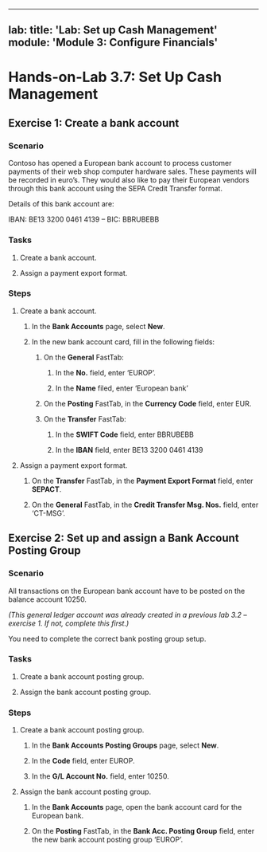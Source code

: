 
---
lab:
    title: 'Lab: Set up Cash Management'
    module: 'Module 3: Configure Financials'
---

Hands-on-Lab 3.7: Set Up Cash Management
========================================

Exercise 1: Create a bank account
---------------------------------

### Scenario

Contoso has opened a European bank account to process customer payments of their
web shop computer hardware sales. These payments will be recorded in euro’s.
They would also like to pay their European vendors through this bank account
using the SEPA Credit Transfer format.

Details of this bank account are:

IBAN: BE13 3200 0461 4139 – BIC: BBRUBEBB

### **Tasks**

1.  Create a bank account.

2.  Assign a payment export format.

### Steps

1.  Create a bank account.

    1.  In the **Bank Accounts** page, select **New**.

    2.  In the new bank account card, fill in the following fields:

        1.  On the **General** FastTab:

            1.  In the **No.** field, enter ‘EUROP’.

            2.  In the **Name** filed, enter ‘European bank’

        2.  On the **Posting** FastTab, in the **Currency Code** field, enter
            EUR.

        3.  On the **Transfer** FastTab:

            1.  In the **SWIFT Code** field, enter BBRUBEBB

            2.  In the **IBAN** field, enter BE13 3200 0461 4139

2.  Assign a payment export format.

    1.  On the **Transfer** FastTab, in the **Payment Export Format** field,
        enter **SEPACT**.

    2.  On the **General** FastTab, in the **Credit Transfer Msg. Nos.** field,
        enter ‘CT-MSG’.

Exercise 2: Set up and assign a Bank Account Posting Group
----------------------------------------------------------

### Scenario

All transactions on the European bank account have to be posted on the balance
account 10250.

*(This general ledger account was already created in a previous lab 3.2 –
exercise 1. If not, complete this first.)*

You need to complete the correct bank posting group setup.

### Tasks

1.  Create a bank account posting group.

2.  Assign the bank account posting group.

### Steps

1.  Create a bank account posting group.

    1.  In the **Bank Accounts Posting Groups** page, select **New**.

    2.  In the **Code** field, enter EUROP.

    3.  In the **G/L Account No.** field, enter 10250.

2.  Assign the bank account posting group.

    1.  In the **Bank Accounts** page, open the bank account card for the
        European bank.

    2.  On the **Posting** FastTab, in the **Bank Acc. Posting Group** field,
        enter the new bank account posting group ‘EUROP’.

